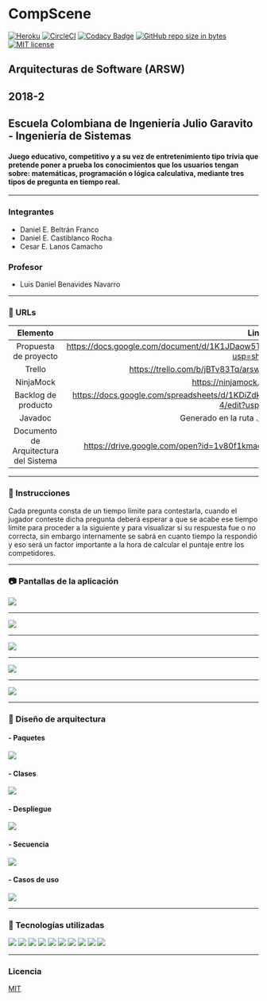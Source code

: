 # CompScene
[![Heroku](https://wmpics.pics/di-D9YP.png)](https://compscene.herokuapp.com/)
[![CircleCI](https://circleci.com/gh/DanBeltF/2018-2-ARSW-CompScene.svg?style=svg)](https://circleci.com/gh/DanBeltF/2018-2-ARSW-CompScene)
[![Codacy Badge](https://api.codacy.com/project/badge/Grade/e6c747623691421eaf09afc916a8b5fd)](https://www.codacy.com/app/DanBeltF/2018-2-ARSW-CompScene?utm_source=github.com&amp;utm_medium=referral&amp;utm_content=DanBeltF/2018-2-ARSW-CompScene&amp;utm_campaign=Badge_Grade)
[![GitHub repo size in bytes](https://img.shields.io/github/repo-size/badges/shields.svg)](https://github.com/DanBeltF/2018-2-ARSW-CompScene)
[![MIT license](https://img.shields.io/badge/License-MIT-lightgrey.svg)](https://lbesson.mit-license.org/)

## Arquitecturas de Software (ARSW)<br />
## 2018-2<br/>
## Escuela Colombiana de Ingeniería Julio Garavito - Ingeniería de Sistemas
#### Juego educativo, competitivo y a su vez de entretenimiento tipo trivia que pretende poner a prueba los conocimientos que los usuarios tengan sobre: matemáticas,  programación o lógica calculativa, mediante tres tipos de pregunta en tiempo real.
---
### Integrantes
- Daniel E. Beltrán Franco
- Daniel E. Castiblanco Rocha
- Cesar E. Lanos Camacho
### Profesor
- Luis Daniel Benavides Navarro
---
### :link: URLs
| Elemento | Link |
|:-------------------------------------:|:----------------------------------------------------------------------------------------------------:|
| Propuesta de proyecto | https://docs.google.com/document/d/1K1JDaow5Tx50JQjSpznRKCyIFm_KJOQI2qhBrM3IMqQ/edit?usp=sharing |
| Trello | https://trello.com/b/jBTv83Tq/arsw-2018-2-historias-compscene |
| NinjaMock | https://ninjamock.com/s/JKFVVTx |
| Backlog de producto | https://docs.google.com/spreadsheets/d/1KDiZdkcWTnHBWtftqC7oe6yVvaTo-bsEyzWVGUkCb-4/edit?usp=sharing |
| Javadoc | Generado en la ruta ./target/site/apidocs |
| Documento de Arquitectura del Sistema | https://drive.google.com/open?id=1v80f1kmaeB-Irwnzg7KMCXpx6v5byPgE7osgPUxiw1Y |
---
### :book: Instrucciones
Cada pregunta consta de un tiempo límite para contestarla, cuando el jugador conteste dicha pregunta deberá esperar a que se acabe ese tiempo límite para proceder a la siguiente y para visualizar si su respuesta fue o no correcta, sin embargo internamente se sabrá en cuanto tiempo la respondió y eso será un factor importante a la hora de calcular el puntaje entre los competidores.

---

### :camera: Pantallas de la aplicación
![](img/pantalla1.PNG)

---
![](img/pantalla2.PNG)

---
![](img/pantalla3.PNG)

---
![](img/pantalla4.PNG)

---
![](img/pantalla5.PNG)


---

### :triangular_ruler: Diseño de arquitectura 
#### - Paquetes
![](img/CompScene-Paquetes.png)
#### - Clases
![](img/CompScene-Clases.png)
#### - Despliegue
![](img/CompScene-Despliegue.png)
#### - Secuencia
![](img/CompScene-Secuencia.png)
#### - Casos de uso
![](img/CompScene-CasosDeUso.png)

---
### :wrench: Tecnologías utilizadas
[![](img/Java-Logo.png)](https://www.java.com/)
[![](img/html_css_js.png)](https://blog.hubspot.com/marketing/web-design-html-css-javascript)
[![](img/mavenLogo.jpg)](https://maven.apache.org/)
[![](img/axios.png)](https://github.com/axios/axios)
[![](img/Spring-Logo.png)](https://spring.io/)
[![](img/astahLogo.png)](http://astah.net/)
[![](img/cover-heroku.png)](https://www.heroku.com/)
[![](img/circleciLogo.png)](https://circleci.com/)
[![](img/codacyLogo.png)](https://www.codacy.com/)
[![](img/git-githubLogo.jpg)](https://github.com/)

---
### Licencia
[MIT](https://github.com/DanBeltF/2018-2-ARSW-CompScene/blob/master/LICENSE)
